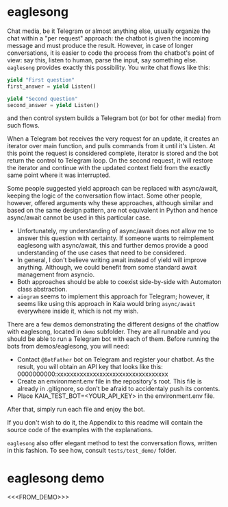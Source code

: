 # eaglesong

Chat media, be it Telegram or almost anything else, usually organize the chat within a "per request" approach:
the chatbot is given the incoming message and must produce the result. 
However, in case of longer conversations, it is easier to code the process from the chatbot's point of view: 
say this, listen to human, parse the input, say something else. 
`eaglesong` provides exactly this possibility. You write chat flows like this:

```python
yield "First question"
first_answer = yield Listen()

yield "Second question"
second_answer = yield Listen()
```

and then control system builds a Telegram bot (or bot for other media) from such flows.

When a Telegram bot receives the very request for an update, it creates an iterator over main function, and pulls commands from it until it's Listen. At this point the request is considered complete, iterator is stored and the bot return the control to Telegram loop. On the second request, it will restore the iterator and continue with the updated context field from the exactly same point where it was interrupted.

Some people suggested yield approach can be replaced with async/await, keeping the logic of the conversation flow intact. Some other people, however, offered arguments why these approaches, although similar and based on the same design pattern, are not equivalent in Python and hence async/await cannot be used in this particular case.

* Unfortunately, my understanding of async/await does not allow me to answer this question with certainty. If someone wants to reimplement eaglesong with async/await, this and further demos provide a good understanding of the use cases that need to be considered.
* In general, I don't believe writing await instead of yield will improve anything. Although, we could benefit from some standard await management from asyncio.
* Both approaches should be able to coexist side-by-side with Automaton class abstraction.
* `aiogram` seems to implement this approach for Telegram; however, it seems like using this approach in Kaia would bring `async/await` everywhere inside it, which is not my wish.

There are a few demos demonstrating the different designs of the chatflow with eaglesong, located in `demo` subfolder. 
They are all runnable and you should be able to run a Telegram bot with each of them.
Before running the bots from demos/eaglesong, you will need:
* Contact `@BotFather` bot on Telegram and register your chatbot. As the result, you will obtain an API key that looks like this: 0000000000:xxxxxxxxxxxxxxxxxxxxxxxxxxxxxxxxxx
* Create an environment.env file in the repository's root. This file is already in .gitignore, so don't be afraid to accidentaly push its contents.
* Place KAIA_TEST_BOT=<YOUR_API_KEY> in the environment.env file.

After that, simply run each file and enjoy the bot.

If you don't wish to do it, the Appendix to this readme will contain the source code of the examples with the explanations.

`eaglesong` also offer elegant method to test the conversation flows, written in this fashion. To see how, consult `tests/test_demo/` folder.

# eaglesong demo

<<<FROM_DEMO>>>